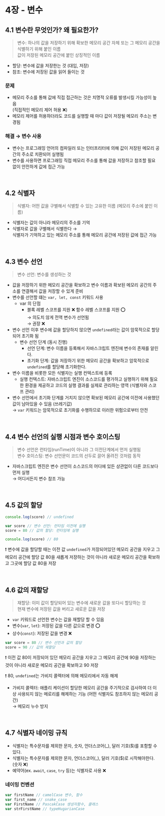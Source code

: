 # 4장 - 변수

## 4.1 변수란 무엇인가? 왜 필요한가?

> 변수: 하나의 값을 저장하기 위해 확보한 메모리 공간 자체 또는 그 메모리 공간을 식별하기 위해 붙인 이름 <br>
> 값이 저장된 메모리 공간에 붙인 상징적인 이름

- 할당: 변수에 값을 저장한는 것 (대입, 저장)
- 참조: 변수에 저장된 값을 읽어 들이는 것

### 문제

- 메모리 주소를 통해 값에 직접 접근하는 것은 치명적 오류를 발생시킬 가능성이 높음
  <br>
  (직접적인 메모리 제어 허용 ❌)
- 메모리 제어를 허용하더라도 코드를 실행할 때 마다 값이 저장될 메모리 주소는 변경됨

### 해결 → 변수 사용

- 변수는 프로그래밍 언어의 컴파일러 또는 인터프리터에 의해 값이 저장된 메모리 공간의 주소로 치환되어 실행됨
- 변수를 사용하면 프로그래밍 직접 메모리 주소를 통해 값을 저장하고 참조할 필요 없이 안전하게 값에 접근 가능

<br>

## 4.2 식별자

> 식별자: 어떤 값을 구별해서 식별할 수 있는 고유한 이름 (메모리 주소에 붙인 이름)

- 식별자는 값이 아니라 메모리의 주소를 기억
- 식별자로 값을 구별해서 식별한다 → <br>
  식별자가 기억하고 있는 메모리 주소를 통해 메모리 공간에 저장된 값에 접근 가능

<br>

## 4.3 변수 선언

> 변수 선언: 변수를 생성하는 것 <br>

- 값을 저장하기 위한 메모리 공간을 확보하고 변수 이름과 확보된 메모리 공간의 주소를 연결해서 값을 저장할 수 있게 준비
- 변수를 선언할 떄는 `var, let, const` 키워드 사용
  - var 의 단점
    - 블록 레벨 스코프를 지원 ❌ 함수 레벨 스코프를 지원 ⭕️ <br>
      → 의도치 않게 전역 변수가 선언됨 <br>
      → 권장 ❌ <br>
- 변수 선언 이후 변수에 값을 할당하지 않으면 `undefined`라는 값이 암묵적으로 할당 되어 초기화 됨
  - 변수 선언 단계 (동시 진행)
    - 선언 단계: 변수 이름을 등록해서 자바스크립트 엔진에 변수의 존재를 알린다.
    - 초기화 단계: 값을 저장하기 위한 메모리 공간을 확보하고 암묵적으로 `undefined`를 할당해 초기화한다.
- 변수 이름을 비롯한 모든 식별자는 실행 컨텍스트에 등록
  - 실행 컨텍스트: 자바스크립트 엔진이 소스코드를 평가하고 실행하기 위해 필요한 환경을 제공하고 코드의 실행 결과를 실제로 관리하는 영역 (식별자와 스코프 관리)
- 변수 선언에서 초기화 단계를 거치지 않으면 확보된 메모리 공간에 이전에 사용했던 값이 남아있을 수 있음 (쓰레기값) <br>
  → `var` 키워드는 암묵적으로 초기화를 수행하므로 이러한 위험으로부터 안전

<br>

## 4.4 변수 선언의 실행 시점과 변수 호이스팅

> 변수 선언은 런타임(runTime)이 아니라 그 이전단계에서 먼저 실행됨 <br>
> 변수 호이스팅: 변수 선언문이 코드의 선두로 끌어 올려진 것처럼 동작

- 자바스크립트 엔진은 변수 선언이 소스코드의 어디에 있든 상관없이 다른 코드보다 먼저 실행 <br>
  → 어디서든지 변수 참조 가능

<br>

## 4.5 값의 할당

```js
console.log(score) // undefined

var score // 변수 선언: 런타임 이전에 실행
score = 80 // 값의 할당: 런타임에 실행

console.log(score) // 80
```

❗️ 변수에 값을 할당할 때는 이전 값 `undefined`가 저장되어있던 메모리 공간을 지우고 그 메모리 공간에 할당 값 80을 새롭게 저장하는 것이 아니라 새로운 메모리 공간을 확보하고 그곳에 할당 값 80을 저장

<br>

## 4.6 값의 재할당

> 재할당: 이미 값이 할당되어 있는 변수에 새로운 값을 또다시 할당하는 것 <br>
> 현재 변수에 저장된 값을 버리고 새로운 값을 저장

- `var` 키워드로 선언한 변수는 값을 재할당 할 수 있음
- 변수(`var`, `let`): 저장된 값을 다른 값으로 변경 ⭕️
- 상수(`const`): 저장된 값을 변경 ❌

```js
var score = 80 // 변수 선언과 값의 할당
score = 90 // 값의 재할당
```

❗️ 이전 값 80이 저장되어 있던 메모리 공간을 지우고 그 메모리 공간에 90을 저장하는 것이 아니라 새로운 메모리 공간을 확보하고 90 저장

❗️ 80, `undefined`는 가비지 콜렉터에 의해 메모리에서 자동 해제

- 가비지 콜렉터: 애플리 케이션이 할당한 메모리 공간을 주기적으로 검사하여 더 이상 사용되지 않는 메로리를 해제하는 기능 (어떤 식별자도 참조하지 않는 메모리 공간) <br>
  → 메모리 누수 방지

<br>

## 4.7 식별자 네이밍 규칙

- 식별자는 특수문자를 제외한 문자, 숫자, 언더스코어(\_), 달러 기호($)를 포함할 수 있다.
- 식별자는 특수문자를 제외한 문자, 언더스코어(\_), 달러 기호($)로 시작해야한다. (숫자 ❌)
- 예약어(ex. `await`, `case`, `try` 등)는 식별자로 사용 ❌

### 네이밍 컨벤션

```js
var firstName // camelCase 변수, 함수
var first_name // snake_case
var FirstName // PascakCase 생성자함수, 클래스
var strFirstName // typeHugarianCase
```
